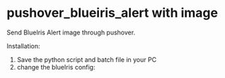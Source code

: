 # pushover_blueiris_alert with image

Send BlueIris Alert image through pushover.

Installation:
1. Save the python script and batch file in your PC
2. change the blueIris config:
 
